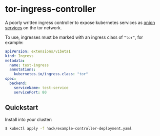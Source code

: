 tor-ingress-controller
======================

A poorly written ingress controller to expose kubernetes services as [onion
services](https://www.torproject.org/docs/onion-services) on the tor network.

To use, ingresses must be marked with an ingress class of `"tor"`, for example:

```yaml
apiVersion: extensions/v1beta1
kind: Ingress
metadata:
  name: test-ingress
  annotations:
    kubernetes.io/ingress.class: "tor"
spec:
  backend:
    serviceName: test-service
    servicePort: 80
```

Quickstart
----------

Install into your cluster:

```bash
$ kubectl apply -f hack/example-controller-deployment.yaml
```
